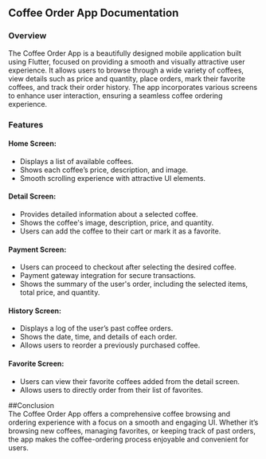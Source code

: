 ## Coffee Order App Documentation
### Overview
The Coffee Order App is a beautifully designed mobile application built using Flutter, focused on providing a smooth and visually attractive user experience. It allows users to browse through a wide variety of coffees, view details such as price and quantity, place orders, mark their favorite coffees, and track their order history. The app incorporates various screens to enhance user interaction, ensuring a seamless coffee ordering experience.

### Features
#### Home Screen:

- Displays a list of available coffees.
- Shows each coffee’s price, description, and image.
- Smooth scrolling experience with attractive UI elements.
#### Detail Screen:

- Provides detailed information about a selected coffee.
- Shows the coffee's image, description, price, and quantity.
- Users can add the coffee to their cart or mark it as a favorite.
  

#### Payment Screen:

- Users can proceed to checkout after selecting the desired coffee.
- Payment gateway integration for secure transactions.
- Shows the summary of the user's order, including the selected items, total price, and quantity.

#### History Screen:

- Displays a log of the user’s past coffee orders.
- Shows the date, time, and details of each order.
- Allows users to reorder a previously purchased coffee.
  
#### Favorite Screen:

- Users can view their favorite coffees added from the detail screen.
- Allows users to directly order from their list of favorites.

##Conclusion    
The Coffee Order App offers a comprehensive coffee browsing and ordering experience with a focus on a smooth and engaging UI. Whether it’s browsing new coffees, managing favorites, or keeping track of past orders, the app makes the coffee-ordering process enjoyable and convenient for users.
